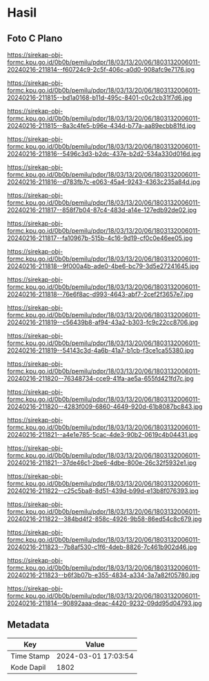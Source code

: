 # Hasil

## Foto C Plano

https://sirekap-obj-formc.kpu.go.id/0b0b/pemilu/pdpr/18/03/13/20/06/1803132006011-20240216-211814--f60724c9-2c5f-406c-a0d0-908afc9e7176.jpg

https://sirekap-obj-formc.kpu.go.id/0b0b/pemilu/pdpr/18/03/13/20/06/1803132006011-20240216-211815--bd1a0168-b11d-495c-8401-c0c2cb31f7d6.jpg

https://sirekap-obj-formc.kpu.go.id/0b0b/pemilu/pdpr/18/03/13/20/06/1803132006011-20240216-211815--8a3c4fe5-b96e-434d-b77a-aa89ecbb81fd.jpg

https://sirekap-obj-formc.kpu.go.id/0b0b/pemilu/pdpr/18/03/13/20/06/1803132006011-20240216-211816--5496c3d3-b2dc-437e-b2d2-534a330d016d.jpg

https://sirekap-obj-formc.kpu.go.id/0b0b/pemilu/pdpr/18/03/13/20/06/1803132006011-20240216-211816--d783fb7c-e063-45a4-9243-4363c235a84d.jpg

https://sirekap-obj-formc.kpu.go.id/0b0b/pemilu/pdpr/18/03/13/20/06/1803132006011-20240216-211817--858f7b04-87c4-483d-a14e-127edb92de02.jpg

https://sirekap-obj-formc.kpu.go.id/0b0b/pemilu/pdpr/18/03/13/20/06/1803132006011-20240216-211817--fa10967b-515b-4c16-9d19-cf0c0e46ee05.jpg

https://sirekap-obj-formc.kpu.go.id/0b0b/pemilu/pdpr/18/03/13/20/06/1803132006011-20240216-211818--9f000a4b-ade0-4be6-bc79-3d5e27241645.jpg

https://sirekap-obj-formc.kpu.go.id/0b0b/pemilu/pdpr/18/03/13/20/06/1803132006011-20240216-211818--76e6f8ac-d993-4643-abf7-2cef2f3657e7.jpg

https://sirekap-obj-formc.kpu.go.id/0b0b/pemilu/pdpr/18/03/13/20/06/1803132006011-20240216-211819--c56439b8-af94-43a2-b303-fc9c22cc8706.jpg

https://sirekap-obj-formc.kpu.go.id/0b0b/pemilu/pdpr/18/03/13/20/06/1803132006011-20240216-211819--54143c3d-4a6b-41a7-b1cb-f3ce1ca55380.jpg

https://sirekap-obj-formc.kpu.go.id/0b0b/pemilu/pdpr/18/03/13/20/06/1803132006011-20240216-211820--76348734-cce9-41fa-ae5a-655fd421fd7c.jpg

https://sirekap-obj-formc.kpu.go.id/0b0b/pemilu/pdpr/18/03/13/20/06/1803132006011-20240216-211820--4283f009-6860-4649-920d-61b8087bc843.jpg

https://sirekap-obj-formc.kpu.go.id/0b0b/pemilu/pdpr/18/03/13/20/06/1803132006011-20240216-211821--a4e1e785-5cac-4de3-90b2-0619c4b04431.jpg

https://sirekap-obj-formc.kpu.go.id/0b0b/pemilu/pdpr/18/03/13/20/06/1803132006011-20240216-211821--37de46c1-2be6-4dbe-800e-26c32f5932e1.jpg

https://sirekap-obj-formc.kpu.go.id/0b0b/pemilu/pdpr/18/03/13/20/06/1803132006011-20240216-211822--c25c5ba8-8d51-439d-b99d-e13b8f076393.jpg

https://sirekap-obj-formc.kpu.go.id/0b0b/pemilu/pdpr/18/03/13/20/06/1803132006011-20240216-211822--384bd4f2-858c-4926-9b58-86ed54c8c679.jpg

https://sirekap-obj-formc.kpu.go.id/0b0b/pemilu/pdpr/18/03/13/20/06/1803132006011-20240216-211823--7b8af530-c1f6-4deb-8826-7c461b902d46.jpg

https://sirekap-obj-formc.kpu.go.id/0b0b/pemilu/pdpr/18/03/13/20/06/1803132006011-20240216-211823--b6f3b07b-e355-4834-a334-3a7a82f05780.jpg

https://sirekap-obj-formc.kpu.go.id/0b0b/pemilu/pdpr/18/03/13/20/06/1803132006011-20240216-211814--90892aaa-deac-4420-9232-09dd95d04793.jpg


## Metadata

| Key        | Value               |
| ---------- | ------------------- |
| Time Stamp | 2024-03-01 17:03:54 |
| Kode Dapil | 1802                |



